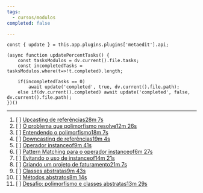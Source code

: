 ```yaml
---
tags:
  - cursos/modulos
completed: false

---
```


```dataviewjs
const { update } = this.app.plugins.plugins['metaedit'].api;

(async function updatePercentTasks() {
	const tasksModulos = dv.current().file.tasks;
	const incompletedTasks = tasksModulos.where(t=>!t.completed).length;
	
	if(incompletedTasks == 0)
		await update('completed', true, dv.current().file.path);
	else if(dv.current().completed) await update('completed', false, dv.current().file.path);
})()
```
---
1. [ ] [Upcasting de referências28m 7s](https://app.algaworks.com/aulas/4533/upcasting-de-referencias)
2. [ ] [O problema que polimorfismo resolve12m 26s](https://app.algaworks.com/aulas/4534/o-problema-que-polimorfismo-resolve)
3. [ ] [Entendendo o polimorfismo18m 7s](https://app.algaworks.com/aulas/4535/entendendo-o-polimorfismo)
4. [ ] [Downcasting de referências19m 4s](https://app.algaworks.com/aulas/4536/downcasting-de-referencias)
5. [ ] [Operador instanceof9m 41s](https://app.algaworks.com/aulas/4537/operador-instanceof)
6. [ ] [Pattern Matching para o operador instanceof6m 27s](https://app.algaworks.com/aulas/4538/pattern-matching-para-o-operador-instanceof)
7. [ ] [Evitando o uso de instanceof14m 21s](https://app.algaworks.com/aulas/4539/evitando-o-uso-de-instanceof)
8. [ ] [Criando um projeto de faturamento21m 7s](https://app.algaworks.com/aulas/4540/criando-um-projeto-de-faturamento)
9. [ ] [Classes abstratas9m 43s](https://app.algaworks.com/aulas/4541/classes-abstratas)
10. [ ] [Métodos abstratos8m 14s](https://app.algaworks.com/aulas/4542/metodos-abstratos)
11. [ ] [Desafio: polimorfismo e classes abstratas13m 29s](https://app.algaworks.com/aulas/4543/desafio-polimorfismo-e-classes-abstratas)